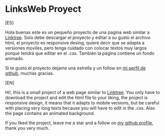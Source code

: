 # LinksWeb Proyect

[ES]

Hola buenas este es un pequeño proyecto de una pagina web similar a [Linktree](https://linktr.ee/). Solo debe descargar el proyecto y editar a su gusto el archivo html, el proyecto es responsive desing, quiere decir que se adapta a versiones moviles, pero tenga cuidado con colocar textos muy largos porque tendrá que editar en el .css. También la pagina contiene un fondo animado.

Si te gustó el proyecto dejame una estrella y un follow en [mi perfil de github](https://github.com/RenatoX56), muchas gracias.

[EN]

Hi!, this is a small project of a web page similar to [Linktree](https://linktr.ee/). You only have to download the project and edit the html file to your liking, the project is responsive design, it means that it adapts to mobile versions, but be careful with placing very long texts because you will have to edit in the .css. Also the page contains an animated background.

If you liked the project, leave me a star and a follow on [my github profile](https://github.com/RenatoX56), thank you very much.